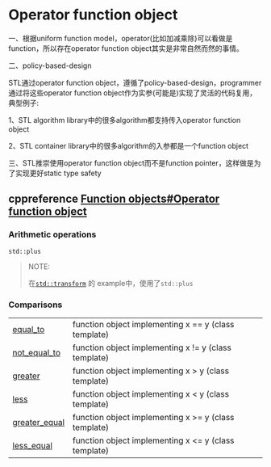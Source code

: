 
# Operator function object

一、根据uniform function model，operator(比如加减乘除)可以看做是function，所以存在operator function object其实是非常自然而然的事情。

二、policy-based-design

STL通过operator function object，遵循了policy-based-design，programmer通过将这些operator function object作为实参(可能是)实现了灵活的代码复用，典型例子:

1、STL algorithm library中的很多algorithm都支持传入operator function object

2、STL container library中的很多algorithm的入参都是一个function object

三、STL推崇使用operator function object而不是function pointer，这样做是为了实现更好static type safety

## cppreference [Function objects#Operator function object](https://en.cppreference.com/w/cpp/utility/functional#Operator_function_objects)



### Arithmetic operations

`std::plus`

> NOTE:
>
> 在[`std::transform`](https://en.cppreference.com/w/cpp/algorithm/transform) 的 example中，使用了`std::plus`



### Comparisons

|                                                              |                                                      |
| ------------------------------------------------------------ | ---------------------------------------------------- |
| [equal_to](https://en.cppreference.com/w/cpp/utility/functional/equal_to) | function object implementing x == y (class template) |
| [not_equal_to](https://en.cppreference.com/w/cpp/utility/functional/not_equal_to) | function object implementing x != y (class template) |
| [greater](https://en.cppreference.com/w/cpp/utility/functional/greater) | function object implementing x > y (class template)  |
| [less](https://en.cppreference.com/w/cpp/utility/functional/less) | function object implementing x < y (class template)  |
| [greater_equal](https://en.cppreference.com/w/cpp/utility/functional/greater_equal) | function object implementing x >= y (class template) |
| [less_equal](https://en.cppreference.com/w/cpp/utility/functional/less_equal) | function object implementing x <= y (class template) |